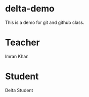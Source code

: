 # delta-demo
This is a demo for git and github class.



# Teacher
Imran Khan

# Student 
Delta Student